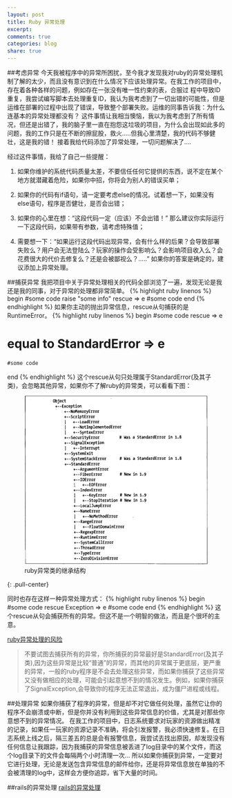 ```yaml
---
layout: post
title: Ruby 异常处理
excerpt:
comments: true
categories: blog
share: true
---
```


##考虑异常
今天我被程序中的异常所困扰，至今我才发现我对ruby的异常处理机制了解的太少，而且没有意识到在什么情况下应该处理异常。在我工作的项目中，存在着各种各样的问题，例如存在一张没有唯一性约束的表，合服过
程中导致ID重复，我尝试编写脚本去处理重复ID，我认为我考虑到了一切出错的可能性，但是运维在部署的过程中出现了错误，导致整个部署失败。运维的同事告诉我：为什么连基本的异常处理都没有？
这件事情让我相当懊恼，我以为我考虑到了所有情况，但还是出错了，我的脑子里一直在抱怨这垃圾的项目，为什么会出现如此多的问题，我的工作只是在不断的擦屁股，救火.....但我心里清楚，我的代码不够健壮，这是我的错！
接着我给代码添加了异常处理，一切问题解决了....

经过这件事情，我给了自己一些提醒：

1. 如果你维护的系统代码质量太差，不要信任任何它提供的东西，说不定在某个地方就潜藏着危险，如果你中招，你将会为别人的错误买单；

2. 如果你的代码有if语句，请一定要考虑else的情况。试着想一下，如果没有else语句，程序是否健壮，是否会出错；

3. 如果你的心里在想：“这段代码一定（应该）不会出错！” 那么建议你实际运行一下这段代码，如果带有参数，请考虑特殊值；

4. 需要想一下：“如果运行这段代码出现异常，会有什么样的后果？会导致部署失败么？用户会无法登陆么？玩家的操作会受影响么？会影响项目收入么？会花费很大的代价去修复么？还是会被鄙视么？.....”
如果你的答案是确定的，建议添加上异常处理。

##捕获异常
我把项目中关于异常处理相关的代码全部浏览了一遍，发现无论是我还是我的同事，对于异常的处理都非常简单。
{% highlight ruby linenos %}
begin
    #some code
    raise "some info"
rescue => e
    #some code
end
{% endhighlight %}
如果你主动的抛出异常信息，rescue从句捕获的是RuntimeError。
{% highlight ruby linenos %}
begin
    #some code
rescue => e
# equal to StandardError => e
    #some code
end
{% endhighlight %}
这个rescue从句只处理属于StandardError(及其子类)，会忽略其他异常，如果你不了解ruby的异常类，可以看看下图：
<figure>
    <img src="/images/ruby-exception-class.png">
    <figcaption>ruby异常类的继承结构</figcaption>
</figure>
{: .pull-center}

同时也存在这样一种异常处理方式：
{% highlight ruby linenos %}
begin
    #some code
rescue Exception => e
    #some code
end
{% endhighlight %}
这个rescue从句会捕获所有的异常。但这不是一个明智的做法，而且是个很坏的主意。

[ruby异常处理的风险](http://www.mikeperham.com/2012/03/03/the-perils-of-rescue-exception/)

> 不要试图去捕获所有的异常，你所捕获的异常最好是StandardError(及其子类),因为这些异常是比较“普通”的异常，而其他的异常属于更底层，更严重的异常，一般的ruby程序是不会去处理这些异常，而如果你捕获了这些异常又没有做相应的处理，可能会引起意想不到的情况发生。例如，如果你捕获了SignalException,会导致你的程序无法正常退出，成为僵尸进程或线程。


##处理异常
如果你捕获了程序的异常，但是却不对它做任何处理，虽然它让你的程序不会崩溃或中断，但是你并没有利用到这些异常信息的价值，尤其是对那些你意想不到的异常情况。
在我工作的项目中，日志系统要求对玩家的资源做出精准的记录，如果任一玩家的资源记录不准确，将会引发报警，我必须快速修复。在日志系统上线之后，隔三差五的总是会有报警信息，我尝试去找出原因，却发现没有任何信息让我跟踪，因为我捕获的异常信息被丢进了log目录中的某个文件，而这个log目录下的文件会每隔两个小时清理一次...
所以如果你捕获到异常，一定要对它进行处理，无论是发送包含异常信息的邮件给你，还是将异常信息放在单独的不会被清理的log中，这样会方便你追踪，省下大量的时间。


##rails的异常处理
[rails的异常处理](http://monkeyandcrow.com/blog/reading_rails_handling_exceptions/)